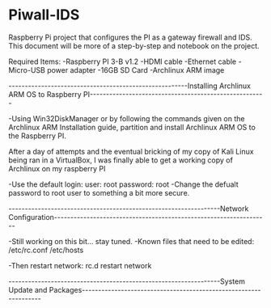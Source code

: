 # Piwall-IDS
Raspberry Pi project that configures the PI as a gateway firewall and IDS.
This document will be more of a step-by-step and notebook on the project.

Required Items:
-Raspberry PI 3-B v1.2
-HDMI cable
-Ethernet cable
-Micro-USB power adapter
-16GB SD Card
-Archlinux ARM image

-------------------------------------------------------Installing Archlinux ARM OS to Raspberry PI------------------------------------------------------

-Using Win32DiskManager or by following the commands given on the Archlinux ARM Installation guide, partition and install Archlinux ARM OS to the Raspberry PI.
    
After a day of attempts and the eventual bricking of my copy of Kali Linux being ran in a VirtualBox, I was finally able to get a working copy of Archlinux on my       raspberry PI
    
-Use the default login:
    user: root
    password: root
-Change the defualt password to root user to something a bit more secure.


-----------------------------------------------------------------Network Configuration------------------------------------------------------------------

-Still working on this bit... stay tuned.
-Known files that need to be edited:
    /etc/rc.conf
    /etc/hosts
    
-Then restart network:
    rc.d restart network
    
-----------------------------------------------------------------System Update and Packages-----------------------------------------------------------------



